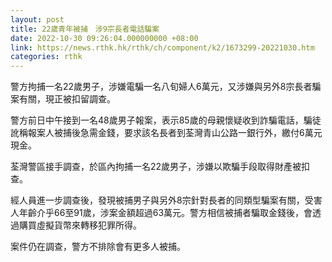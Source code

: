 ```yaml
---
layout: post
title: 22歲青年被捕　涉9宗長者電話騙案
date: 2022-10-30 09:26:04.000000000 +08:00
link: https://news.rthk.hk/rthk/ch/component/k2/1673299-20221030.htm
categories: rthk
---
```


警方拘捕一名22歲男子，涉嫌電騙一名八旬婦人6萬元，又涉嫌與另外8宗長者騙案有關，現正被扣留調查。

警方前日中午接到一名48歲男子報案，表示85歲的母親懷疑收到詐騙電話，騙徒訛稱報案人被捕後急需金錢，要求該名長者到荃灣青山公路一銀行外，繳付6萬元現金。
 
荃灣警區接手調查，於區內拘捕一名22歲男子，涉嫌以欺騙手段取得財產被扣查。
 
經人員進一步調查後，發現被捕男子與另外8宗針對長者的同類型騙案有關，受害人年齡介乎66至91歲，涉案金額超過63萬元。警方相信被捕者騙取金錢後，會透過購買虛擬貨幣來轉移犯罪所得。
 
案件仍在調查，警方不排除會有更多人被捕。
